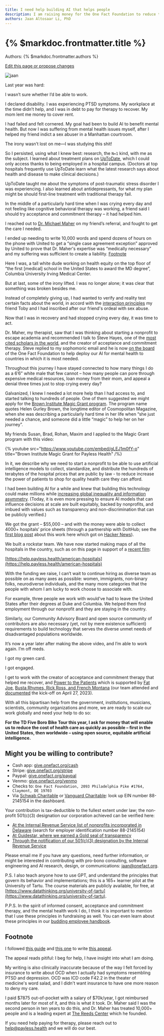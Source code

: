 ```yaml
---
title: I need help building AI that helps people
description: I am raising money for the One Fact Foundation to reduce the price of health care using open source AI.
authors: Jaan Altosaar Li, PhD
---
```


# {% $markdoc.frontmatter.title %}

Authors: {% $markdoc.frontmatter.authors %}

[Edit this page or propose changes](https://github.com/onefact/onefact.org/edit/main/pages/five-boro-bike-tour/jaan.md)

![jaan](/images/jaan.jpg)

Last year was hard: 

I wasn’t sure whether I’d be able to work. 

I declared disability. I was experiencing PTSD symptoms. My workplace at the time didn’t help, and I was in debt to pay for therapy to recover. My mom lent me money to cover rent.

I had failed and felt cornered. My goal had been to build AI to benefit mental health. But now I was suffering from mental health issues myself, after I helped my friend indict a sex abuser in a Manhattan courtroom.

The irony wasn’t lost on me—I was studying this shit! 

So I persisted, using what I knew best: research, the `N=1` kind, with me as the subject. I learned about treatment plans on [UpToDate](https://www.uptodate.com/contents/unipolar-major-depression-in-adults-choosing-initial-treatment), which I could only access thanks to being employed in a hospital campus. (Doctors at top hospitals frequently use UpToDate learn what the latest research says about health and disease to make clinical decisions.)

UpToDate taught me about the symptoms of post-traumatic stress disorder I was experiencing. I also learned about antidepressants, for what my plan might be should first-line treatment with traditional therapy fail. 

In the middle of a particularly hard time when I was crying every day and not feeling like cognitive behavioral therapy was working, a friend said I should try acceptance and commitment therapy – it had helped him. 

I reached out to [Dr. Michael Maher](https://thereedscenter.com/who-we-are/) on my friend’s referral, and fought to get the care I needed. 

I ended up needing to write 10,000 words and spend dozens of hours on the phone with United to get a “single case agreement exception” approved by United to prove that Dr. Maher's expertise was “medically necessary” and my suffering was sufficient to create a liability. [Footnote](#footnote)

Here I was, a tall white dude working on health equity on the top floor of “the first [medical] school in the United States to award the MD degree”, Columbia University Irving Medical Center. 

But at last, some of the irony lifted. I was no longer alone; it was clear that something was broken besides me. 

Instead of completely giving up, I had wanted to verify and reality test certain facts about the world, in accord with the [interaction principles](interactionprinciples.org) my friend Toby and I had inscribed after our friend's ordeal with sex abuse. 

Now that I was in recovery and had stopped crying every day, it was time to act.

Dr. Maher, my therapist, saw that I was thinking about starting a nonprofit to escape academia and recommended I talk to Steve Hayes, one of the [most cited scholars in the world](https://en.wikipedia.org/wiki/Steven_C._Hayes), and the creator of acceptance and commitment therapy. Steve replied to my sophomoric email and he is now [on the board](https://www.onefact.org/team) of the One Fact Foundation to help deploy our AI for mental health to countries in which it is most needed.

Throughout this journey I have stayed connected to how many things I do as a 6’6” white male that few cannot – how many people can pore through expensive medical resources, loan money from their mom, and appeal a denial three times just to stop crying every day?

Galvanized, I knew I needed a lot more help than I had access to, and started talking to hundreds of people. One of them suggested we might apply for the [Brown Institute Magic Grant program](https://brown.columbia.edu/propose/). The program name quotes Helen Gurley Brown, the longtime editor of Cosmopolitan Magazine, when she was describing a particularly hard time in her life when “she just needed a chance, and someone did a little “magic” to help her on her journey”. 

My friends Susan, Brad, Rohan, Maxim and I applied to the Magic Grant program with this video:

{% youtube 
   src="https://www.youtube.com/embed/gLEJ1m0fY-o"
   title="Brown Institute Magic Grant for Payless Health"
/%}

In it, we describe why we need to start a nonprofit to be able to use artificial intelligence models to collect, standardize, and distribute the hundreds of terabytes of the hospital prices that are public by law - to reduce increase the power of patients to shop for quality health care they can afford. 

I had been building AI for a while and knew that building this technology could make millions while [increasing global inequality and information asymmetry](https://jaan.io/my-friend-radicalized-this-made-me-rethink-how-i-build-AI/). (Today, it is even more pressing to ensure AI models that can influence decisions at scale are built equitably, backed by nonprofits, and imbued with values such as transparency and non-discrimination that can be publicly verified.)

We got the grant – $55,000 – and with the money were able to collect 4000+ hospitals’ price sheets (through a partnership with DoltHub; see the [first blog post](https://www.dolthub.com/blog/2022-12-02-open-source-hospital-price-transparency/) about this work here which got on [Hacker News](https://news.ycombinator.com/item?id=33882506)).

We built a rockstar team. We have now started making maps of all the hospitals in the country, such as on this page in support of a [recent film](https://www.youtube.com/watch?v=DqUs1GUgHB4): 

[https://help.payless.health/american-hospitals](https://help.payless.health/american-hospitals) 

With the funding we raise, I can’t wait to continue hiring as diverse team as possible on as many axes as possible: women, immigrants, non-binary folks, neurodiverse individuals, and the many more categories that the people with whom I am lucky to work choose to associate with. 

For example, three people we work with would’ve had to leave the United States after their degrees at Duke and Columbia. We helped them find employment through our nonprofit and they are staying in the country. 

Similarly, our Community Advisory Board and open source community of contributors are also necessary (yet, not by mere existence sufficient) requirements to build technology that serves the diverse unmet needs of disadvantaged populations worldwide. 

It’s now a year later after making the above video, and I’m able to work again. I’m off meds.

I got my green card.

I got engaged. 

I get to work with the creator of acceptance and commitment therapy that helped me recover, and [Power to the Patients](powertothepatients.org) which is supported by [Fat Joe](https://www.youtube.com/watch?v=Ede6FDFrO0Y), [Busta Rhymes, Rick Ross, and French Montana](https://www.billboard.com/music/music-news/fat-joe-health-care-rights-capitol-hill-1235316356/) (our team attended and [documented](https://www.onefact.org/powertothepatients) the kick-off on April 27, 2023). 

With all this bipartisan help from the government, institutions, musicians, scientists, community organizations and more, we are ready to scale our work globally and need your help to do so:

**For the TD Five Boro Bike Tour this year, I ask for money that will enable us to reduce the cost of health care as quickly as possible – first in the United States, then worldwide – using open source, equitable artificial intelligence.**

## Might you be willing to contribute? 

* Cash app: [give.onefact.org/cash](https://give.onefact.org/cash)
* Stripe: [give.onefact.org/stripe](https://give.onefact.org/stripe)
* Paypal: [give.onefact.org/paypal](https://give.onefact.org/paypal)
* Venmo: [give.onefact.org/venmo](https://give.onefact.org/venmo)
* Checks to: `One Fact Foundation, 2093 Philadelphia Pike #1764, Claymont, DE 19703`
* Via [Schwab Charitable](schwabcharitable.org) or [Vanguard Charitable](vanguardcharitable.org): look up EIN number 88-2145154 in the dashboard.

Your contribution is tax-deductible to the fullest extent under law; the non-profit 501(c)(3) designation our corporation achieved can be verified here:
- [At the Internal Revenue Service list of nonprofits incorporated in Delaware](https://www.irs.gov/pub/irs-soi/eo_de.csv) (search for employer identification number 88-2145154)
- [At Guidestar, where we earned a Gold seal of transparency](https://www.guidestar.org/profile/88-2145154)
- [Through the notification of our 501(c)(3) designation by the Internal Revenue Service](https://www.onefact.org/internal-revenue-service_501c3_designation.pdf)

Please email me if you have any questions, need further information, or might be interested in contributing with pro-bono consulting, software engineering and AI research, design, or communications: [jaan@onefact.org](mailto:jaan@onefact.org). 

P.S. I also teach anyone how to use GPT, and understand the principles that govern its behavior and implementations; this is a 165+ learner pilot at the University of Tartu. The course materials are publicly available, for free, at [https://www.datathinking.org/university-of-tartu](https://www.datathinking.org/university-of-tartu). 

P.P.S. In the spirit of informed consent, acceptance and commitment therapy, and the mental health work I do, I think it is important to mention that I use these principles in fundraising as well. You can even learn about these principles in our [budding employee handbook](https://help.onefact.org/once-upon).

## Footnote 

I followed [this guide](https://www.kcanxiety.com/media/documents/Penzel_FightForYourRights.pdf) and [this one](https://bit.ly/single-case-agreements) to write [this appeal](https://www.jaan.li/altosaar-single-case-agreement-second-appeal-redacted.pdf).

The appeal reads pitiful: I beg for help, I have insight into what I am doing. 

My writing is also clinically inaccurate because of the way I felt forced by insurance to write about OCD when I actually had symptoms resembling PTSD and depression. OCD was ICD code F42.2 in the theater of medicine's word salad, and I didn't want insurance to have one more reason to deny my care. 

I paid $7875 out-of-pocket with a salary of $70k/year, I got reimbursed months later for most of it, and this is what it took. Dr. Maher said I was the second person in ten years to do this, and Dr. Maher has treated 10,000+ people and is a leading expert at [The Reeds Center](https://thereedscenter.com/) which he founded.

If you need help paying for therapy, please reach out to [help@payless.health](mailto:help@payless.health) and we will do our best.

